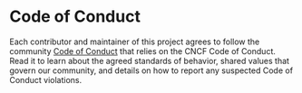 # Code of Conduct

Each contributor and maintainer of this project agrees to follow the community [Code of Conduct](https://github.com/kyma-project/community/blob/main/docs/contributing/01-code-of-conduct.md) that relies on the CNCF Code of Conduct. Read it to learn about the agreed standards of behavior, shared values that govern our community, and details on how to report any suspected Code of Conduct violations.
